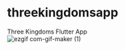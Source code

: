 # threekingdomsapp

Three Kingdoms Flutter App <br/>
![ezgif com-gif-maker (1)](https://user-images.githubusercontent.com/34033084/97112436-dbd7bb80-1716-11eb-8f39-639661568041.gif)

